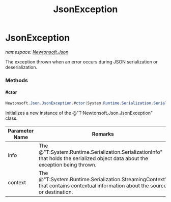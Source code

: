 ﻿---
title: JsonException
---

# JsonException
_namespace: [Newtonsoft.Json](N-Newtonsoft.Json.html)_

The exception thrown when an error occurs during JSON serialization or deserialization.



### Methods

#### #ctor
```csharp
Newtonsoft.Json.JsonException.#ctor(System.Runtime.Serialization.SerializationInfo,System.Runtime.Serialization.StreamingContext)
```
Initializes a new instance of the @"T:Newtonsoft.Json.JsonException" class.

|Parameter Name|Remarks|
|--------------|-------|
|info|The @"T:System.Runtime.Serialization.SerializationInfo" that holds the serialized object data about the exception being thrown.|
|context|The @"T:System.Runtime.Serialization.StreamingContext" that contains contextual information about the source or destination.|



